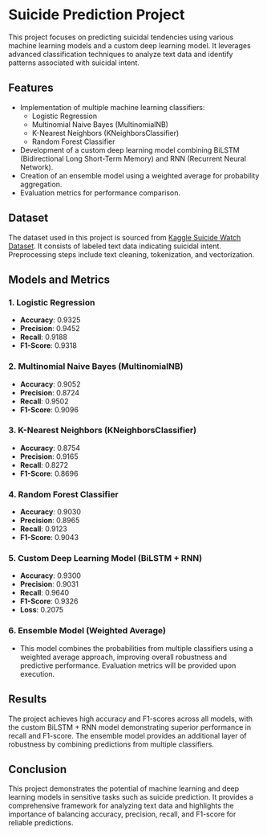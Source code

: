 # Suicide Prediction Project

This project focuses on predicting suicidal tendencies using various machine learning models and a custom deep learning model. It leverages advanced classification techniques to analyze text data and identify patterns associated with suicidal intent.

## Features
- Implementation of multiple machine learning classifiers:
  - Logistic Regression
  - Multinomial Naive Bayes (MultinomialNB)
  - K-Nearest Neighbors (KNeighborsClassifier)
  - Random Forest Classifier
- Development of a custom deep learning model combining BiLSTM (Bidirectional Long Short-Term Memory) and RNN (Recurrent Neural Network).
- Creation of an ensemble model using a weighted average for probability aggregation.
- Evaluation metrics for performance comparison.

## Dataset
The dataset used in this project is sourced from [Kaggle Suicide Watch Dataset](https://www.kaggle.com/datasets/nikhileswarkomati/suicide-watch). It consists of labeled text data indicating suicidal intent. Preprocessing steps include text cleaning, tokenization, and vectorization.

## Models and Metrics
### 1. Logistic Regression
- **Accuracy**: 0.9325
- **Precision**: 0.9452
- **Recall**: 0.9188
- **F1-Score**: 0.9318

### 2. Multinomial Naive Bayes (MultinomialNB)
- **Accuracy**: 0.9052
- **Precision**: 0.8724
- **Recall**: 0.9502
- **F1-Score**: 0.9096

### 3. K-Nearest Neighbors (KNeighborsClassifier)
- **Accuracy**: 0.8754
- **Precision**: 0.9165
- **Recall**: 0.8272
- **F1-Score**: 0.8696

### 4. Random Forest Classifier
- **Accuracy**: 0.9030
- **Precision**: 0.8965
- **Recall**: 0.9123
- **F1-Score**: 0.9043

### 5. Custom Deep Learning Model (BiLSTM + RNN)
- **Accuracy**: 0.9300
- **Precision**: 0.9031
- **Recall**: 0.9640
- **F1-Score**: 0.9326
- **Loss**: 0.2075

### 6. Ensemble Model (Weighted Average)
- This model combines the probabilities from multiple classifiers using a weighted average approach, improving overall robustness and predictive performance. Evaluation metrics will be provided upon execution.

## Results
The project achieves high accuracy and F1-scores across all models, with the custom BiLSTM + RNN model demonstrating superior performance in recall and F1-score. The ensemble model provides an additional layer of robustness by combining predictions from multiple classifiers.

## Conclusion
This project demonstrates the potential of machine learning and deep learning models in sensitive tasks such as suicide prediction. It provides a comprehensive framework for analyzing text data and highlights the importance of balancing accuracy, precision, recall, and F1-score for reliable predictions.